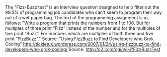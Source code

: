 The "Fizz-Buzz test" is an interview question designed to help filter out the 99.5% of programming job candidates who can't seem to program their way out of a wet paper bag. The text of the programming assignment is as follows:
"Write a program that prints the numbers from 1 to 100. But for multiples of three print “Fizz” instead of the number and for the multiples of five print “Buzz”. For numbers which are multiples of both three and five print “FizzBuzz”."
Source: "Using FizzBuzz to Find Developers who Grok Coding" http://tickletux.wordpress.com/2007/01/24/using-fizzbuzz-to-find-developers-who-grok-coding/
Source: http://c2.com/cgi/wiki?FizzBuzzTest

